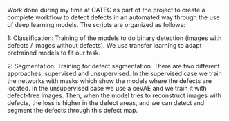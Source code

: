 Work done during my time at CATEC as part of the project to create a complete workflow to detect defects in an automated way through the use of deep learning models. The scripts are organized as follows:

1: Classification: Training of the models to do binary detection (images with defects / images without defects). We use transfer learning to adapt pretrained models to fit our task.

2: Segmentation: Training for defect segmentation. There are two different approaches, supervised and unsupervised. In the supervised case we train the networks with masks which show the models where the defects are located. In the unsupervised case we use a ceVAE and we train it with defect-free images. Then, when the model tries to reconstruct images with defects, the loss is higher in the defect areas, and we can detect and segment the defects through this defect map.
